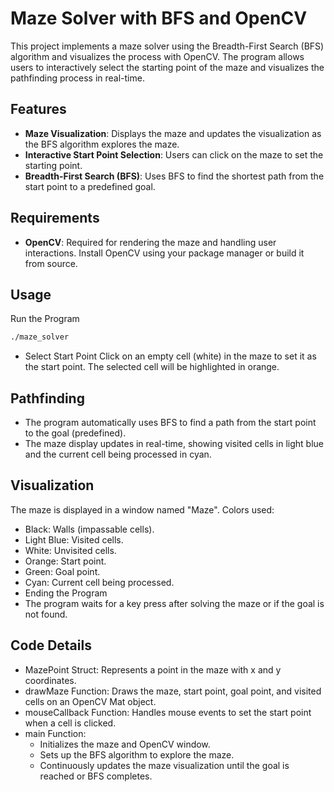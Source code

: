 # Maze Solver with BFS and OpenCV

This project implements a maze solver using the Breadth-First Search (BFS) algorithm and visualizes the process with OpenCV. The program allows users to interactively select the starting point of the maze and visualizes the pathfinding process in real-time.

## Features

- **Maze Visualization**: Displays the maze and updates the visualization as the BFS algorithm explores the maze.
- **Interactive Start Point Selection**: Users can click on the maze to set the starting point.
- **Breadth-First Search (BFS)**: Uses BFS to find the shortest path from the start point to a predefined goal.

## Requirements

- **OpenCV**: Required for rendering the maze and handling user interactions. Install OpenCV using your package manager or build it from source.

## Usage
Run the Program
```sh
./maze_solver
```
- Select Start Point
 Click on an empty cell (white) in the maze to set it as the start point. The selected cell will be highlighted in orange.

## Pathfinding
- The program automatically uses BFS to find a path from the start point to the goal (predefined).
- The maze display updates in real-time, showing visited cells in light blue and the current cell being processed in cyan.
## Visualization
The maze is displayed in a window named "Maze". Colors used:

- Black: Walls (impassable cells).
- Light Blue: Visited cells.
- White: Unvisited cells.
- Orange: Start point.
- Green: Goal point.
- Cyan: Current cell being processed.
- Ending the Program
- The program waits for a key press after solving the maze or if the goal is not found.

## Code Details
- MazePoint Struct: Represents a point in the maze with x and y coordinates.
- drawMaze Function: Draws the maze, start point, goal point, and visited cells on an OpenCV Mat object.
- mouseCallback Function: Handles mouse events to set the start point when a cell is clicked.
- main Function:
  - Initializes the maze and OpenCV window.
  - Sets up the BFS algorithm to explore the maze.
  - Continuously updates the maze visualization until the goal is reached or BFS completes.



